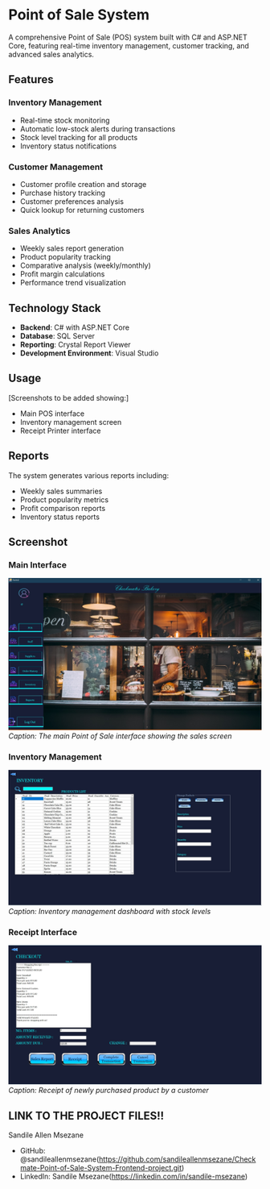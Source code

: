 # Point of Sale System

A comprehensive Point of Sale (POS) system built with C# and ASP.NET Core, featuring real-time inventory management, customer tracking, and advanced sales analytics.

## Features

### Inventory Management
- Real-time stock monitoring
- Automatic low-stock alerts during transactions
- Stock level tracking for all products
- Inventory status notifications

### Customer Management
- Customer profile creation and storage
- Purchase history tracking
- Customer preferences analysis
- Quick lookup for returning customers

### Sales Analytics
- Weekly sales report generation
- Product popularity tracking
- Comparative analysis (weekly/monthly)
- Profit margin calculations
- Performance trend visualization

## Technology Stack

- **Backend**: C# with ASP.NET Core
- **Database**: SQL Server
- **Reporting**: Crystal Report Viewer
- **Development Environment**: Visual Studio


## Usage

[Screenshots to be added showing:]
- Main POS interface
- Inventory management screen
- Receipt Printer interface

## Reports

The system generates various reports including:
- Weekly sales summaries
- Product popularity metrics
- Profit comparison reports
- Inventory status reports

## Screenshot
 ### Main Interface
![Main POS Interface](photo/Defaultpage.jpg)
*Caption: The main Point of Sale interface showing the sales screen*

### Inventory Management
![Inventory Screen](photo/CRUD(Product).jpg)
*Caption: Inventory management dashboard with stock levels*

###  Receipt Interface
![Customer Screen](photo/RECEIPT.jpg)
*Caption: Receipt of newly purchased product by a customer*

## LINK TO THE PROJECT FILES!!

Sandile Allen Msezane
- GitHub: @sandileallenmsezane(https://github.com/sandileallenmsezane/Checkmate-Point-of-Sale-System-Frontend-project.git)
- LinkedIn: Sandile Msezane(https://linkedin.com/in/sandile-msezane)

